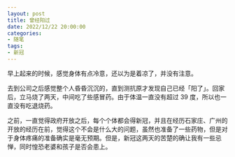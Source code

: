```yaml
---
layout: post
title: 曾经阳过
date: 2022/12/22 20:00:00
categories:
- 随笔
tags:
- 新冠
---
```


早上起来的时候，感觉身体有点冷意，还以为是着凉了，并没有注意。

去到公司之后感觉整个人昏昏沉沉的，直到测抗原才发现自己已经「阳了」。回家后，立马烧了两天，中间吃了些感冒药。由于体温一直没有超过 39 度，所以也一直没有吃退烧药。

之前，一直觉得政府开放之后，每个个体都会得新冠，并且在经历石家庄、广州的开放的经历在前，觉得这个不会是什么大的问题，虽然也准备了一些药物，但是对于身体疼痛的准备确实是毫无预期。但是，新冠这两天的苦楚的确让我有一些忌惮，同时惶恐老婆和孩子是否会患上。
